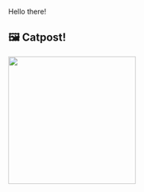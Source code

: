 Hello there!



## 🖼️ Catpost!

<sub>
    <img src="https://cdn2.thecatapi.com/images/tF_6-Beo_.jpg" height="256">
</sub>

